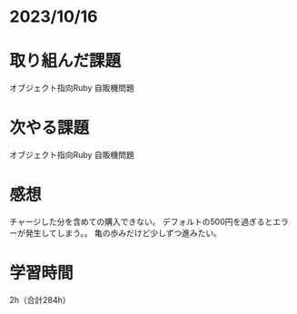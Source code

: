 # 2023/10/16
# 取り組んだ課題
オブジェクト指向Ruby 自販機問題
  
# 次やる課題
オブジェクト指向Ruby 自販機問題

# 感想
チャージした分を含めての購入できない。
デフォルトの500円を過ぎるとエラーが発生してしまう。。
亀の歩みだけど少しずつ進みたい。


# 学習時間
2h（合計284h）
